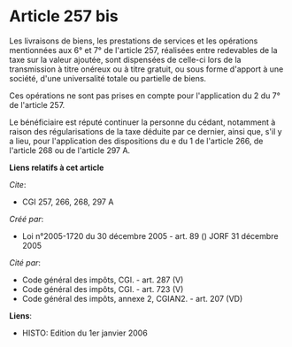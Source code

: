 # Article 257 bis

Les livraisons de biens, les prestations de services et les opérations mentionnées aux 6° et 7° de l'article 257, réalisées
entre redevables de la taxe sur la valeur ajoutée, sont dispensées de celle-ci lors de la transmission à titre onéreux ou à
titre gratuit, ou sous forme d'apport à une société, d'une universalité totale ou partielle de biens.

Ces opérations ne sont pas prises en compte pour l'application du 2 du 7° de l'article 257.

Le bénéficiaire est réputé continuer la personne du cédant, notamment à raison des régularisations de la taxe déduite par ce
dernier, ainsi que, s'il y a lieu, pour l'application des dispositions du e du 1 de l'article 266, de l'article 268 ou de
l'article 297 A.

**Liens relatifs à cet article**

_Cite_:

  - CGI 257, 266, 268, 297 A

_Créé par_:

  - Loi n°2005-1720 du 30 décembre 2005 - art. 89 () JORF 31 décembre 2005

_Cité par_:

  - Code général des impôts, CGI. - art. 287 (V)
  - Code général des impôts, CGI. - art. 723 (V)
  - Code général des impôts, annexe 2, CGIAN2. - art. 207 (VD)

**Liens**:

  - HISTO: Edition du 1er janvier 2006
